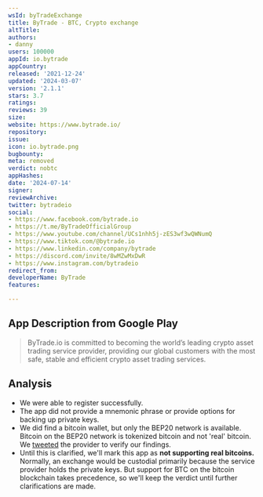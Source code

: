 ```yaml
---
wsId: byTradeExchange
title: ByTrade - BTC, Crypto exchange
altTitle: 
authors:
- danny
users: 100000
appId: io.bytrade
appCountry: 
released: '2021-12-24'
updated: '2024-03-07'
version: '2.1.1'
stars: 3.7
ratings: 
reviews: 39
size: 
website: https://www.bytrade.io/
repository: 
issue: 
icon: io.bytrade.png
bugbounty: 
meta: removed
verdict: nobtc
appHashes: 
date: '2024-07-14'
signer: 
reviewArchive: 
twitter: bytradeio
social:
- https://www.facebook.com/bytrade.io
- https://t.me/ByTradeOfficialGroup
- https://www.youtube.com/channel/UCs1nhh5j-zES3wf3wQWNumQ
- https://www.tiktok.com/@bytrade.io
- https://www.linkedin.com/company/bytrade
- https://discord.com/invite/8wMZwMxDwR
- https://www.instagram.com/bytradeio
redirect_from: 
developerName: ByTrade
features: 

---
```


## App Description from Google Play

> ByTrade.io is committed to becoming the world’s leading crypto asset trading service provider, providing our global customers with the most safe, stable and efficient crypto asset trading services. 

## Analysis 

- We were able to register successfully. 
- The app did not provide a mnemonic phrase or provide options for backing up private keys. 
- We did find a bitcoin wallet, but only the BEP20 network is available. Bitcoin on the BEP20 network is tokenized bitcoin and not 'real' bitcoin. We [tweeted](https://twitter.com/BitcoinWalletz/status/1682361398855348224) the provider to verify our findings.
- Until this is clarified, we'll mark this app as **not supporting real bitcoins.** Normally, an exchange would be custodial primarily because the service provider holds the private keys. But support for BTC on the bitcoin blockchain takes precedence, so we'll keep the verdict until further clarifications are made.